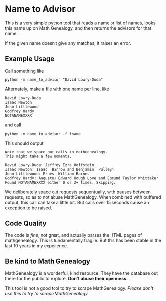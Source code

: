 
# Name to Advisor #

This is a very simple python tool that reads a name or list of names, looks
this name up on Math Genealogy, and then returns the advisors for that name.

If the given name doesn't give any matches, it raises an error.


## Example Usage ##

Call something like

    python -m name_to_advisor "David Lowry-Duda"

Alternately, make a file with one name per line, like

    David Lowry-Duda
    Isaac Newton
    John Littlewood
    Godfrey Hardy
    NOTANAMEXXXX

and call

    python -m name_to_advisor -f fname

This should output

    Note that we space out calls to MathGenealogy.
    This might take a few moments.

    David Lowry-Duda: Jeffrey Ezra Hoffstein
    Isaac Newton: Isaac  Barrow and Benjamin  Pulleyn
    John Littlewood: Ernest William Barnes
    Godfrey Hardy: Augustus Edward Hough Love and Edmund Taylor Whittaker
    Found NOTANAMEXXXX either 0 or 2+ times. Skipping.

We deliberately space out requests sequentually, with pauses between requests,
so as to not abuse MathGenealogy. When combined with buffered output, this call
can take a little bit. But calls over 15 seconds cause an exception to be
raised.


## Code Quality ##

The code is *fine*, not great, and actually parses the HTML pages of
mathgenealogy. This is fundamentally fragile. But this has been stable in the
last 10 years in my experience.



## Be kind to Math Genealogy ##

MathGenealogy is a wonderful, kind resource. They have the database out there
for the public to explore. **Don't abuse their openness.**

This tool is not a good tool to try to scrape MathGenealogy. *Please don't use
this to try to scrape MathGenealogy.*
